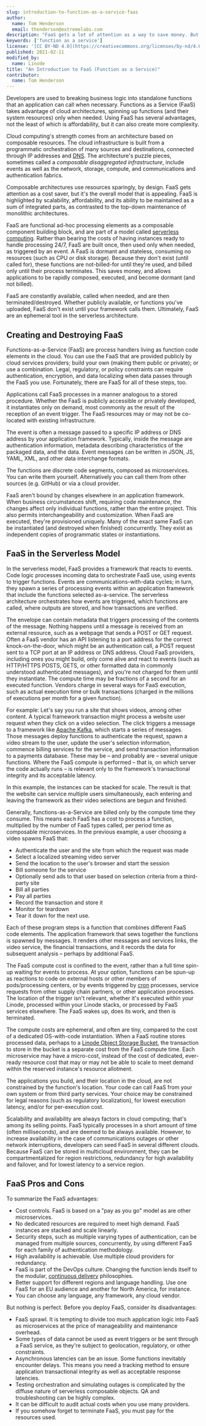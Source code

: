 ```yaml
---
slug: introduction-to-function-as-a-service-faas
author:
  name: Tom Henderson
  email: thenderson@extremelabs.com
description: "FaaS gets a lot of attention as a way to save money. But what is it, exactly? And how does it work? Read this guide to learn more."
keywords: ['function as a service']
license: '[CC BY-ND 4.0](https://creativecommons.org/licenses/by-nd/4.0)'
published: 2021-02-11
modified_by:
  name: Linode
title: "An Introduction to FaaS (Function as a Service)"
contributor:
  name: Tom Henderson
---
```


Developers are used to breaking business logic into standalone functions that an application can call when necessary. Functions as a Service (FaaS) takes advantage of cloud architectures, spinning up functions (and their system resources) only when needed. Using FaaS has several advantages, not the least of which is affordability, but it can also create more complexity.

Cloud computing's strength comes from an architecture based on composable resources. The cloud infrastructure is built from a programmatic orchestration of many sources and destinations, connected through IP addresses and [DNS](https://www.linode.com/docs/guides/networking/dns/). The architecture's puzzle pieces, sometimes called a *composable disaggregated infrastructure*, include events as well as the network, storage, compute, and communications and authentication fabrics.

Composable architectures use resources sparingly, by design. FaaS gets attention as a cost saver, but it's the overall model that is appealing. FaaS is highlighted by scalability, affordability, and its ability to be maintained as a sum of integrated parts, as contrasted to the top-down maintenance of monolithic architectures.

FaaS are functional ad-hoc processing elements as a composable component building block, and are part of a model called [serverless computing](https://www.linode.com/docs/guides/what-is-serverless-computing/). Rather than bearing the costs of having instances ready to handle processing 24/7, FaaS are built once, then used only when needed, as triggered by an event. A FaaS is dormant and stateless, consuming no resources (such as CPU or disk storage). Because they don't exist (until called for), these functions are not-billed-for until they're used, and billed only until their process terminates. This saves money, and allows applications to be rapidly composed, executed, and become dormant (and not billed).

FaaS are constantly available, called when needed, and are then terminated/destroyed. Whether publicly available, or functions you've uploaded, FaaS don't exist until your framework calls them. Ultimately, FaaS are an ephemeral tool in the serverless architecture.

## Creating and Destroying FaaS

Functions-as-a-Service (FaaS) are process handlers living as function code elements in the cloud. You can use the FaaS that are provided publicly by cloud services providers; build your own (making them public or private); or use a combination. Legal, regulatory, or policy constraints can require authentication, encryption, and data localizing when data passes through the FaaS you use. Fortunately, there are FaaS for all of these steps, too.

Applications call FaaS processes in a manner analogous to a stored procedure. Whether the FaaS is publicly accessible or privately developed, it instantiates only on demand, most commonly as the result of the reception of an event trigger. The FaaS resources may or may not be co-located with existing infrastructure.

The event is often a message passed to a specific IP address or DNS address by your application framework. Typically, inside the message are authentication information, metadata describing characteristics of the packaged data, and the data. Event messages can be written in JSON, JS, YAML, XML, and other data interchange formats.

The functions are discrete code segments, composed as microservices. You can write them yourself. Alternatively you can call them from other sources (e.g. GitHub) or via a cloud provider.

FaaS aren't bound by changes elsewhere in an application framework. When business circumstances shift, requiring code maintenance, the changes affect only individual functions, rather than the entire project. This also permits interchangeability and customization. When FaaS are executed, they're provisioned uniquely. Many of the exact same FaaS can be instantiated (and destroyed when finished) concurrently. They exist as independent copies of programmatic states or instantiations.

## FaaS in the Serverless Model

In the serverless model, FaaS provides a framework that reacts to events. Code logic processes incoming data to orchestrate FaaS use, using events to trigger functions. Events are communications-with-data cycles; in turn, they spawn a series of processing events within an application framework that include the functions selected as-a-service. The serverless architecture orchestrates how events are triggered, which functions are called, where outputs are stored, and how transactions are verified.

The envelope can contain metadata that triggers processing of the contents of the message. Nothing happens until a message is received from an external resource, such as a webpage that sends a POST or GET request. Often a FaaS vendor has an API listening to a port address for the correct knock-on-the-door, which might be an authentication call, a POST request sent to a TCP port at an IP address or DNS address. Cloud FaaS providers, including ones you might build, only come alive and react to events (such as HTTP/HTTPS POSTS, GETS, or other formatted data in commonly understood authenticated messages), and you're not charged for them until they instantiate. The compute time may be fractions of a second for an executed function. Vendors charge in several ways for FaaS execution, such as actual execution time or bulk transactions (charged in the millions of executions per month for a given function).

For example: Let's say you run a site that shows videos, among other content. A typical framework transaction might process a website user request when they click on a video selection. The click triggers a message to a framework like [Apache Kafka](https://kafka.apache.org/), which starts a series of messages. Those messages deploy functions to authenticate the request, spawn a video stream to the user, update the user's selection information, commence billing services for the service, and send transaction information to a payments database. These may be – and probably are – several unique functions. Where the FaaS compute is performed – that is, on which server the code actually runs – is relevant only to the framework's transactional integrity and its acceptable latency.

In this example, the instances can be stacked for scale. The result is that the website can service multiple users simultaneously, each entering and leaving the framework as their video selections are begun and finished.

Generally, functions-as-a-Service are billed only by the compute time they consume. This means each FaaS has a cost to process a function, multiplied by the number of FaaS types called, per period time as composable microservices. In the previous example, a user choosing a video spawns FaaS that:

- Authenticate the user and the site from which the request was made
- Select a localized streaming video server
- Send the location to the user's browser and start the session
- Bill someone for the service
- Optionally send ads to that user based on selection criteria from a third-party site
- Bill all parties
- Pay all parties
- Record the transaction and store it
- Monitor for teardown
- Tear it down for the next use.

Each of these program steps is a function that combines different FaaS code elements. The application framework that sews together the functions is spawned by messages. It renders other messages and services links, the video service, the financial transactions, and it records the data for subsequent analysis – perhaps by additional FaaS.

The FaaS compute cost is confined to the event, rather than a full time spin-up waiting for events to process. At your option, functions can be spun-up as reactions to code on external hosts or other members of pods/processing centers, or by events triggered by [cron](https://www.linode.com/docs/guides/schedule-tasks-with-cron/) processes, service requests from other supply chain partners, or other application processes. The location of the trigger isn't relevant, whether it's executed within your Linode, processed within your Linode stacks, or processed by FaaS services elsewhere. The FaaS wakes up, does its work, and then is terminated.

The compute costs are ephemeral, and often are tiny, compared to the cost of a dedicated OS-with-code instantiation. When a FaaS routine stores processed data, perhaps to a [Linode Object Storage Bucket](https://www.linode.com/products/object-storage/), the transaction to store in the bucket is a separate cost from the FaaS compute time. Each microservice may have a micro-cost, instead of the cost of dedicated, ever-ready resource cost that may or may not be able to scale to meet demand within the reserved instance's resource allotment.

The applications you build, and their location in the cloud, are not constrained by the function's location. Your code can call FaaS from your own system or from third party services. Your choice may be constrained for legal reasons (such as regulatory localization), for lowest execution latency, and/or for per-execution cost.

Scalability and availability are always factors in cloud computing; that's among its selling points. FaaS typically processes in a short amount of time (often milliseconds), and are deemed to be always available. However, to increase availability in the case of communications outages or other network interruptions, developers can seed FaaS in several different clouds. Because FaaS can be stored in multicloud environment, they can be compartmentalized for region restrictions, redundancy for high availability and failover, and for lowest latency to a service region.

## FaaS Pros and Cons

To summarize the FaaS advantages:

- Cost controls. FaaS is based on a "pay as you go" model as are other microservices.
- No dedicated resources are required to meet high demand. FaaS instances are stacked and scale linearly.
- Security steps, such as multiple varying types of authentication, can be managed from multiple sources, concurrently, by using different FaaS for each family of authentication methodology.
- High availability is achievable. Use multiple cloud providers for redundancy.
- FaaS is part of the DevOps culture. Changing the function lends itself to the modular, [continuous delivery](/docs/guides/introduction-ci-cd/) philosophies.
- Better support for different regions and language handling. Use one FaaS for an EU audience and another for North America, for instance.
- You can choose any language, any framework, any cloud vendor.

But nothing is perfect. Before you deploy FaaS, consider its disadvantages:

- FaaS sprawl. It is tempting to divide too much application logic into FaaS as microservices at the price of manageability and maintenance overhead.
- Some types of data cannot be used as event triggers or be sent through a FaaS service, as they're subject to geolocation, regulatory, or other constraints.
- Asynchronous latencies can be an issue. Some functions inevitably encounter delays. This means you need a tracking method to ensure application transactional integrity as well as acceptable response latencies.
- Testing orchestration and simulating outages is complicated by the diffuse nature of serverless composable objects. QA and troubleshooting can be highly complex.
- It can be difficult to audit actual costs when you use many providers.
- If you somehow forget to terminate FaaS, you must pay for the resources used.